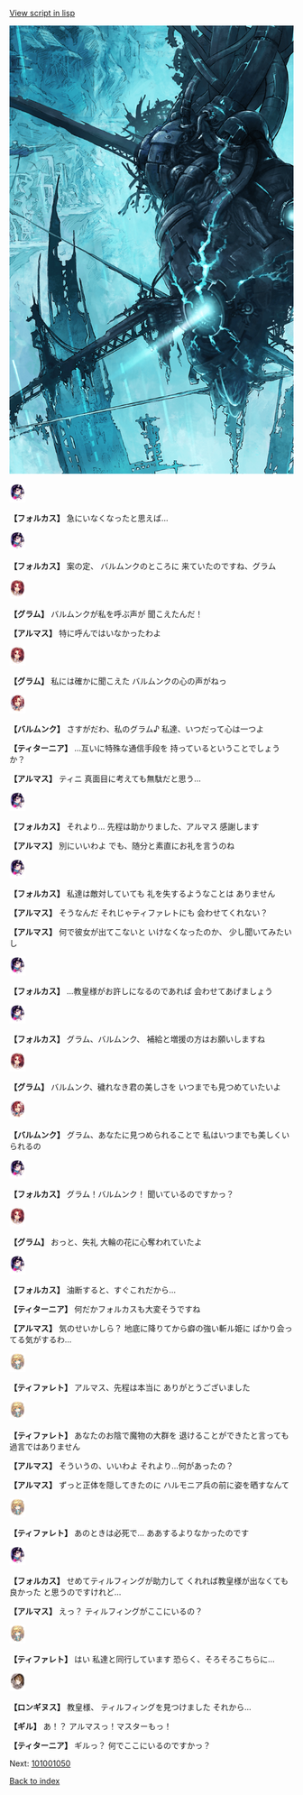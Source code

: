 [View script in lisp](../scripts/101001040.txt)

![underground_world_3.png](../images/backgrounds/underground_world_3.png)

<img src="../images/units/3301811.png" alt="3301811.png" height="34"/>

**【フォルカス】**
急にいなくなったと思えば…

<img src="../images/units/3301811.png" alt="3301811.png" height="34"/>

**【フォルカス】**
案の定、
バルムンクのところに
来ていたのですね、グラム

<img src="../images/units/3100811.png" alt="3100811.png" height="34"/>

**【グラム】**
バルムンクが私を呼ぶ声が
聞こえたんだ！

**【アルマス】**
特に呼んではいなかったわよ

<img src="../images/units/3100811.png" alt="3100811.png" height="34"/>

**【グラム】**
私には確かに聞こえた
バルムンクの心の声がねっ

<img src="../images/units/3100911.png" alt="3100911.png" height="34"/>

**【バルムンク】**
さすがだわ、私のグラム♪
私達、いつだって心は一つよ

**【ティターニア】**
…互いに特殊な通信手段を
持っているということでしょうか？

**【アルマス】**
ティニ
真面目に考えても無駄だと思う…

<img src="../images/units/3301811.png" alt="3301811.png" height="34"/>

**【フォルカス】**
それより…
先程は助かりました、アルマス
感謝します

**【アルマス】**
別にいいわよ
でも、随分と素直にお礼を言うのね

<img src="../images/units/3301811.png" alt="3301811.png" height="34"/>

**【フォルカス】**
私達は敵対していても
礼を失するようなことは
ありません

**【アルマス】**
そうなんだ
それじゃティファレトにも
会わせてくれない？

**【アルマス】**
何で彼女が出てこないと
いけなくなったのか、
少し聞いてみたいし

<img src="../images/units/3301811.png" alt="3301811.png" height="34"/>

**【フォルカス】**
…教皇様がお許しになるのであれば
会わせてあげましょう

<img src="../images/units/3301811.png" alt="3301811.png" height="34"/>

**【フォルカス】**
グラム、バルムンク、
補給と増援の方はお願いしますね

<img src="../images/units/3100811.png" alt="3100811.png" height="34"/>

**【グラム】**
バルムンク、穢れなき君の美しさを
いつまでも見つめていたいよ

<img src="../images/units/3100911.png" alt="3100911.png" height="34"/>

**【バルムンク】**
グラム、あなたに見つめられることで
私はいつまでも美しくいられるの

<img src="../images/units/3301811.png" alt="3301811.png" height="34"/>

**【フォルカス】**
グラム！バルムンク！
聞いているのですかっ？

<img src="../images/units/3100811.png" alt="3100811.png" height="34"/>

**【グラム】**
おっと、失礼
大輪の花に心奪われていたよ

<img src="../images/units/3301811.png" alt="3301811.png" height="34"/>

**【フォルカス】**
油断すると、すぐこれだから…

**【ティターニア】**
何だかフォルカスも大変そうですね

**【アルマス】**
気のせいかしら？
地底に降りてから癖の強い斬ル姫に
ばかり会ってる気がするわ…

<img src="../images/units/3503211.png" alt="3503211.png" height="34"/>

**【ティファレト】**
アルマス、先程は本当に
ありがとうございました

<img src="../images/units/3503211.png" alt="3503211.png" height="34"/>

**【ティファレト】**
あなたのお陰で魔物の大群を
退けることができたと言っても
過言ではありません

**【アルマス】**
そういうの、いいわよ
それより…何があったの？

**【アルマス】**
ずっと正体を隠してきたのに
ハルモニア兵の前に姿を晒すなんて

<img src="../images/units/3503211.png" alt="3503211.png" height="34"/>

**【ティファレト】**
あのときは必死で…
ああするよりなかったのです

<img src="../images/units/3301811.png" alt="3301811.png" height="34"/>

**【フォルカス】**
せめてティルフィングが助力して
くれれば教皇様が出なくても良かった
と思うのですけれど…

**【アルマス】**
えっ？
ティルフィングがここにいるの？

<img src="../images/units/3503211.png" alt="3503211.png" height="34"/>

**【ティファレト】**
はい
私達と同行しています
恐らく、そろそろこちらに…

<img src="../images/units/3300111.png" alt="3300111.png" height="34"/>

**【ロンギヌス】**
教皇様、
ティルフィングを見つけました
それから…

**【ギル】**
あ！？
アルマスっ！マスターもっ！

**【ティターニア】**
ギルっ？
何でここにいるのですかっ？

Next: [101001050](101001050.md)

[Back to index](index.md)
